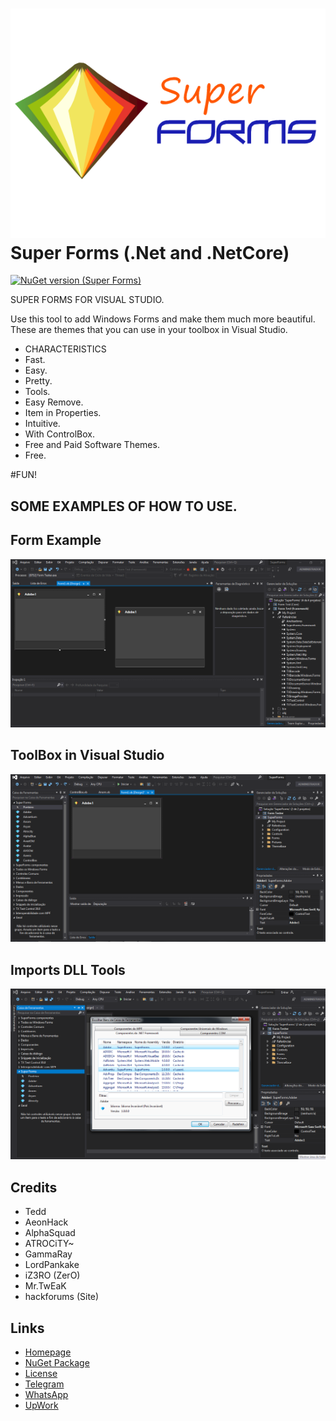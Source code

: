 # ![Logo](https://raw.githubusercontent.com/Romulo-Meirelles/SuperForms/main/Pictures/Super%20Forms%20Logo.png) Super Forms (.Net and .NetCore)

[![NuGet version (Super Forms)](https://img.shields.io/nuget/v/SuperForms.svg?style=flat-square)](https://www.nuget.org/packages/SuperForms/)

SUPER FORMS FOR VISUAL STUDIO.

Use this tool to add Windows Forms and make them much more beautiful. These are themes that you can use in your toolbox in Visual Studio.

- CHARACTERISTICS
- Fast.
- Easy.
- Pretty.
- Tools.
- Easy Remove.
- Item in Properties.
- Intuitive.
- With ControlBox.
- Free and Paid Software Themes.
- Free.

#FUN!

##  SOME EXAMPLES OF HOW TO USE.

## Form Example
<img src="https://raw.githubusercontent.com/Romulo-Meirelles/SuperForms/main/Pictures/SuperForms.png">

## ToolBox in Visual Studio
<img src="https://raw.githubusercontent.com/Romulo-Meirelles/SuperForms/main/Pictures/Tools.png">

## Imports DLL Tools
<img src="https://raw.githubusercontent.com/Romulo-Meirelles/SuperForms/main/Pictures/Imports%20Tools.png">

## Credits
- Tedd
- AeonHack
- AlphaSquad
- ATROCiTY~
- GammaRay
- LordPankake
- iZ3RO (ZerO)
- Mr.TwEaK
- hackforums (Site)

## Links

- [Homepage](https://github.com/Romulo-Meirelles/SuperForms)
- [NuGet Package](https://www.nuget.org/packages/SuperForms/)
- [License](https://github.com/Romulo-Meirelles/SuperForms/blob/main/LICENSE.md)
- [Telegram](https://t.me/Romulo_Meirelles)
- [WhatsApp](https://wa.me/message/KWIS3BYO6K24N1)
- [UpWork](https://www.upwork.com/freelancers/~01fcbc5039ac5766b4)

